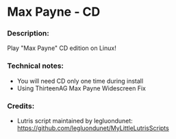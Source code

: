 # Max Payne - CD
### Description:
Play "Max Payne" CD edition on Linux!
### Technical notes:
- You will need CD only one time during install
- Using ThirteenAG  Max Payne Widescreen Fix
### Credits:
- Lutris script maintained by legluondunet: https://github.com/legluondunet/MyLittleLutrisScripts
